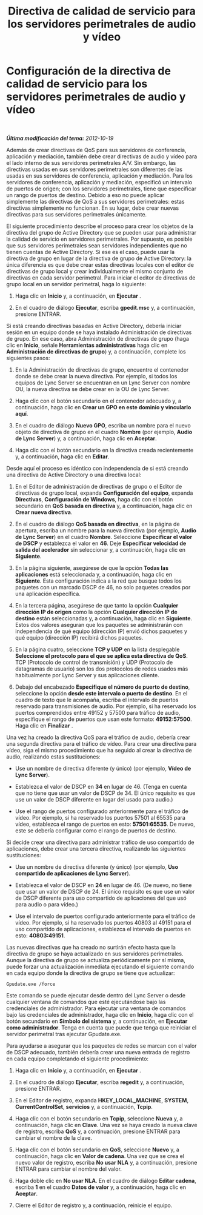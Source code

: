 ﻿---
title: Directiva de calidad de servicio para los servidores perimetrales de audio y vídeo
TOCTitle: Configuración de la directiva de calidad de servicio para los servidores perimetrales de audio y vídeo
ms:assetid: 119ee1f5-45b9-40ba-98e5-c694dd2fc5c2
ms:mtpsurl: https://technet.microsoft.com/es-es/library/JJ204681(v=OCS.15)
ms:contentKeyID: 48274474
ms.date: 01/07/2017
mtps_version: v=OCS.15
ms.translationtype: HT
---

# Configuración de la directiva de calidad de servicio para los servidores perimetrales de audio y vídeo

 

_**Última modificación del tema:** 2012-10-19_

Además de crear directivas de QoS para sus servidores de conferencia, aplicación y mediación, también debe crear directivas de audio y vídeo para el lado interno de sus servidores perimetrales A/V. Sin embargo, las directivas usadas en sus servidores perimetrales son diferentes de las usadas en sus servidores de conferencia, aplicación y mediación. Para los servidores de conferencia, aplicación y mediación, especificó un intervalo de puertos de origen; con los servidores perimetrales, tiene que especificar un rango de puertos de destino. Debido a eso no puede aplicar simplemente las directivas de QoS a sus servidores perimetrales: estas directivas simplemente no funcionan. En su lugar, debe crear nuevas directivas para sus servidores perimetrales únicamente.

El siguiente procedimiento describe el proceso para crear los objetos de la directiva del grupo de Active Directory que se pueden usar para administrar la calidad de servicio en servidores perimetrales. Por supuesto, es posible que sus servidores perimetrales sean servidores independientes que no tienen cuentas de Active Directory. Si ese es el caso, puede usar la directiva de grupo en lugar de la directiva de grupo de Active Directory: la única diferencia es que debe crear estas directivas locales con el editor de directivas de grupo local y crear individualmente el mismo conjunto de directivas en cada servidor perimetral. Para iniciar el editor de directivas de grupo local en un servidor perimetral, haga lo siguiente:

1.  Haga clic en **Inicio** y, a continuación, en **Ejecutar** .

2.  En el cuadro de diálogo **Ejecutar**, escriba **gpedit.msc** y, a continuación, presione ENTRAR.

Si está creando directivas basadas en Active Directory, debería iniciar sesión en un equipo donde se haya instalado Administración de directivas de grupo. En ese caso, abra Administración de directivas de grupo (haga clic en **Inicio**, señale **Herramientas administrativas** haga clic en **Administración de directivas de grupo**) y, a continuación, complete los siguientes pasos:

1.  En la Administración de directivas de grupo, encuentre el contenedor donde se debe crear la nueva directiva. Por ejemplo, si todos los equipos de Lync Server se encuentran en un Lync Server con nombre OU, la nueva directiva se debe crear en la OU de Lync Server.

2.  Haga clic con el botón secundario en el contenedor adecuado y, a continuación, haga clic en **Crear un GPO en este dominio y vincularlo aquí**.

3.  En el cuadro de diálogo **Nuevo GPO**, escriba un nombre para el nuevo objeto de directiva de grupo en el cuadro **Nombre** (por ejemplo, **Audio de Lync Server**) y, a continuación, haga clic en **Aceptar**.

4.  Haga clic con el botón secundario en la directiva creada recientemente y, a continuación, haga clic en **Editar**.

Desde aquí el proceso es idéntico con independencia de si está creando una directiva de Active Directory o una directiva local:

1.  En el Editor de administración de directivas de grupo o el Editor de directivas de grupo local, expanda **Configuración del equipo**, expanda **Directivas**, **Configuración de Windows**, haga clic con el botón secundario en **QoS basada en directiva** y, a continuación, haga clic en **Crear nueva directiva**.

2.  En el cuadro de diálogo **QoS basada en directiva**, en la página de apertura, escriba un nombre para la nueva directiva (por ejemplo, **Audio de Lync Server**) en el cuadro **Nombre**. Seleccione **Especificar el valor de DSCP** y establezca el valor en **46**. Deje **Especificar velocidad de salida del acelerador** sin seleccionar y, a continuación, haga clic en **Siguiente**.

3.  En la página siguiente, asegúrese de que la opción **Todas las aplicaciones** está seleccionada y, a continuación, haga clic en **Siguiente**. Esta configuración indica a la red que busque todos los paquetes con un marcado DSCP de 46, no solo paquetes creados por una aplicación específica.

4.  En la tercera página, asegúrese de que tanto la opción **Cualquier dirección IP de origen** como la opción **Cualquier dirección IP de destino** están seleccionadas y, a continuación, haga clic en **Siguiente**. Estos dos valores aseguran que los paquetes se administrarán con independencia de qué equipo (dirección IP) envió dichos paquetes y qué equipo (dirección IP) recibirá dichos paquetes.

5.  En la página cuatro, seleccione **TCP y UDP** en la lista desplegable **Seleccione el protocolo para el que se aplica esta directiva de QoS**. TCP (Protocolo de control de transmisión) y UDP (Protocolo de datagramas de usuario) son los dos protocolos de redes usados más habitualmente por Lync Server y sus aplicaciones cliente.

6.  Debajo del encabezado **Especifique el número de puerto de destino**, seleccione la opción **desde este intervalo o puerto de destino**. En el cuadro de texto que le acompaña, escriba el intervalo de puertos reservado para transmisiones de audio. Por ejemplo, si ha reservado los puertos comprendidos entre 49152 y 57500 para tráfico de audio, especifique el rango de puertos que usan este formato: **49152:57500**. Haga clic en **Finalizar** .

Una vez ha creado la directiva QoS para el tráfico de audio, debería crear una segunda directiva para el tráfico de vídeo. Para crear una directiva para vídeo, siga el mismo procedimiento que ha seguido al crear la directiva de audio, realizando estas sustituciones:

  - Use un nombre de directiva diferente (y único) (por ejemplo, **Vídeo de Lync Server**).

  - Establezca el valor de DSCP en **34** en lugar de 46. (Tenga en cuenta que no tiene que usar un valor de DSCP de 34. El único requisito es que use un valor de DSCP diferente en lugar del usado para audio.)

  - Use el rango de puertos configurado anteriormente para el tráfico de vídeo. Por ejemplo, si ha reservado los puertos 57501 al 65535 para vídeo, establezca el rango de puertos en esto: **57501:65535**. De nuevo, este se debería configurar como el rango de puertos de destino.

Si decide crear una directiva para administrar tráfico de uso compartido de aplicaciones, debe crear una tercera directiva, realizando las siguientes sustituciones:

  - Use un nombre de directiva diferente (y único) (por ejemplo, **Uso compartido de aplicaciones de Lync Server**).

  - Establezca el valor de DSCP en **24** en lugar de 46. (De nuevo, no tiene que usar un valor de DSCP de 24. El único requisito es que use un valor de DSCP diferente para uso compartido de aplicaciones del que usó para audio o para vídeo.)

  - Use el intervalo de puertos configurado anteriormente para el tráfico de vídeo. Por ejemplo, si ha reservado los puertos 40803 al 49151 para el uso compartido de aplicaciones, establezca el intervalo de puertos en esto: **40803:49151**.

Las nuevas directivas que ha creado no surtirán efecto hasta que la directiva de grupo se haya actualizado en sus servidores perimetrales. Aunque la directiva de grupo se actualiza periódicamente por sí misma, puede forzar una actualización inmediata ejecutando el siguiente comando en cada equipo donde la directiva de grupo se tiene que actualizar:

    Gpudate.exe /force

Este comando se puede ejecutar desde dentro del Lync Server o desde cualquier ventana de comandos que esté ejecutándose bajo las credenciales de administrador. Para ejecutar una ventana de comandos bajo las credenciales de administrador, haga clic en **Inicio**, haga clic con el botón secundario en **Símbolo del sistema** y, a continuación, en **Ejecutar como administrador**. Tenga en cuenta que puede que tenga que reiniciar el servidor perimetral tras ejecutar Gpudate.exe.

Para ayudarse a asegurar que los paquetes de redes se marcan con el valor de DSCP adecuado, también debería crear una nueva entrada de registro en cada equipo completando el siguiente procedimiento:

1.  Haga clic en **Inicio** y, a continuación, en **Ejecutar** .

2.  En el cuadro de diálogo **Ejecutar**, escriba **regedit** y, a continuación, presione ENTRAR.

3.  En el Editor de registro, expanda **HKEY\_LOCAL\_MACHINE**, **SYSTEM**, **CurrentControlSet**, **servicios** y, a continuación, **Tcpip**.

4.  Haga clic con el botón secundario en **Tcpip**, seleccione **Nueva** y, a continuación, haga clic en **Clave**. Una vez se haya creado la nueva clave de registro, escriba **QoS** y, a continuación, presione ENTRAR para cambiar el nombre de la clave.

5.  Haga clic con el botón secundario en **QoS**, seleccione **Nuevo** y, a continuación, haga clic en **Valor de cadena**. Una vez que se crea el nuevo valor de registro, escriba **No usar NLA** y, a continuación, presione ENTRAR para cambiar el nombre del valor.

6.  Haga doble clic en **No usar NLA**. En el cuadro de diálogo **Editar cadena**, escriba **1** en el cuadro **Datos de valor** y, a continuación, haga clic en **Aceptar**.

7.  Cierre el Editor de registro y, a continuación, reinicie el equipo.

